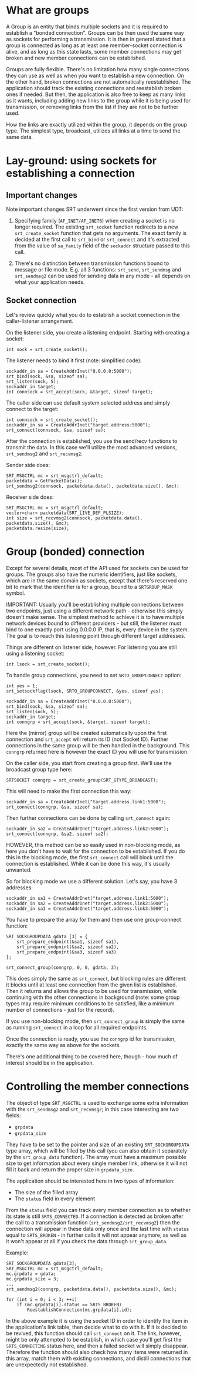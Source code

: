 What are groups
===============

A Group is an entity that binds multiple sockets and it is required to
establish a "bonded connection". Groups can be then used the same way as
sockets for performing a transmission. It is then in general stated that a
group is connected as long as at least one member-socket connection is alive,
and as long as this state lasts, some member connections may get broken and
new member connections can be established.

Groups are fully flexible. There's no limitation how many single connections
they can use as well as when you want to establish a new connection. On the
other hand, broken connections are not automatically reestablished. The
application should track the existing connections and reestablish broken ones
if needed. But then, the application is also free to keep as many links as it
wants, including adding new links to the group while it is being used for
transmission, or removing links from the list if they are not to be further
used.

How the links are exactly utilized within the group, it depends on the group
type. The simplest type, broadcast, utilizes all links at a time to send the
same data.


Lay-ground: using sockets for establishing a connection
=======================================================

Important changes
-----------------

Note important changes SRT underwent since the first version from UDT:

1. Specifying family (`AF_INET/AF_INET6`) when creating a socket is no longer
required. The existing `srt_socket` function redirects to a new
`srt_create_socket` function that gets no arguments. The exact family is
decided at the first call to `srt_bind` or `srt_connect` and it's extracted
from the value of `sa_family` field of the `sockaddr` structure passed to
this call.

2. There's no distinction between transmission functions bound to message
or file mode. E.g. all 3 functions: `srt_send`, `srt_sendmsg` and
`srt_sendmsg2` can be used for sending data in any mode - all depends on what
your application needs.


Socket connection
-----------------

Let's review quickly what you do to establish a socket connection in the
caller-listener arrangement.

On the listener side, you create a listening endpoint. Starting with creating
a socket:

```
int sock = srt_create_socket();
```

The listener needs to bind it first (note: simplified code):

```
sockaddr_in sa = CreateAddrInet("0.0.0.0:5000");
srt_bind(sock, &sa, sizeof sa);
srt_listen(sock, 5);
sockaddr_in target;
int connsock = srt_accept(sock, &target, sizeof target);
```

The caller side can use default system selected address and simply connect to
the target:

```
int connsock = srt_create_socket();
sockaddr_in sa = CreateAddrInet("target.address:5000");
srt_connect(connsock, &sa, sizeof sa);
```

After the connection is established, you use the send/recv functions to
transmit the data. In this case we'll utilize the most advanced versions,
`srt_sendmsg2` and `srt_recvmsg2`.

Sender side does:

```
SRT_MSGCTRL mc = srt_msgctrl_default;
packetdata = GetPacketData();
srt_sendmsg2(connsock, packetdata.data(), packetdata.size(), &mc);
```

Receiver side does:

```
SRT_MSGCTRL mc = srt_msgctrl_default;
vector<char> packetdata(SRT_LIVE_DEF_PLSIZE);
int size = srt_recvmsg2(connsock, packetdata.data(), packetdata.size(), &mc);
packetdata.resize(size);
```


Group (bonded) connection
=========================

Except for several details, most of the API used for sockets can be used for
groups. The groups also have the numeric identifiers, just like sockets, which
are in the same domain as sockets, except that there's reserved one bit to
mark that the identifier is for a group, bound to a `SRTGROUP_MASK` symbol.

IMPORTANT: Usually you'll be establishing multiple connections between two
endpoints, just using a different network path - otherwise this simply doesn't
make sense. The simplest method to achieve it is to have multiple network
devices bound to different providers - but still, the listener must bind to
one exactly port using 0.0.0.0 IP, that is, every device in the system. The
goal is to reach this listening point through different target addresses.

Things are different on listener side, however. For listening you are still
using a listening socket:

```
int lsock = srt_create_socket();
```

To handle group connections, you need to set `SRTO_GROUPCONNECT` option:

```
int yes = 1;
srt_setsockflag(lsock, SRTO_GROUPCONNECT, &yes, sizeof yes);

sockaddr_in sa = CreateAddrInet("0.0.0.0:5000");
srt_bind(sock, &sa, sizeof sa);
srt_listen(sock, 5);
sockaddr_in target;
int conngrp = srt_accept(sock, &target, sizeof target);
```

Here the (mirror) group will be created automatically upon the first connection
and `srt_accept` will return its ID (not Socket ID). Further connections in the
same group will be then handled in the background. This `conngrp` returned
here is however the exact ID you will use for transmission.

On the caller side, you start from creating a group first. We'll use the
broadcast group type here:

```
SRTSOCKET conngrp = srt_create_group(SRT_GTYPE_BROADCAST);
```

This will need to make the first connection this way:

```
sockaddr_in sa = CreateAddrInet("target.address.link1:5000");
srt_connect(conngrp, &sa, sizeof sa);
```

Then further connections can be done by calling `srt_connect` again:

```
sockaddr_in sa2 = CreateAddrInet("target.address.link2:5000");
srt_connect(conngrp, &sa2, sizeof sa2);
```

HOWEVER, this method can be so easily used in non-blocking mode, as here
you don't have to wait for the connection to be established. If you do
this in the blocking mode, the first `srt_connect` call will block
until the connection is established. While it can be done this way,
it's usually unwanted.

So for blocking mode we use a different solution. Let's say, you have
3 addresses:

```
sockaddr_in sa1 = CreateAddrInet("target.address.link1:5000");
sockaddr_in sa2 = CreateAddrInet("target.address.link2:5000");
sockaddr_in sa3 = CreateAddrInet("target.address.link3:5000");
```

You have to prepare the array for them and then use one group-connect function:

```
SRT_SOCKGROUPDATA gdata [3] = {
	srt_prepare_endpoint(&sa1, sizeof sa1),
	srt_prepare_endpoint(&sa2, sizeof sa2),
	srt_prepare_endpoint(&sa3, sizeof sa3)
};

srt_connect_group(conngrp, 0, 0, gdata, 3);
```

This does simply the same as `srt_connect`, but blocking rules are different:
it blocks until at least one connection from the given list is established.
Then it returns and allows the group to be used for transmission, while
continuing with the other connections in background (note: some group types may
require minimum conditions to be satisfied, like a minimum number of
connections - just for the record).

If you use non-blocking mode, then `srt_connect_group` is simply the same as
running `srt_connect` in a loop for all required endpoints.

Once the connection is ready, you use the `conngrp` id for transmission, exactly
the same way as above for the sockets.

There's one additional thing to be covered here, though - how much of interest
should be in the application.


Controlling the member connections
==================================

The object of type `SRT_MSGCTRL` is used to exchange some extra information
with the `srt_sendmsg2` and `srt_recvmsg2`; in this case interesting are two
fields:

* `grpdata`
* `grpdata_size`

They have to be set to the pointer and size of an existing `SRT_SOCKGROUPDATA`
type array, which will be filled by this call (you can also obtain it separately
by the `srt_group_data` function). The array must have a maximum possible size
to get information about every single member link, otherwise it will not fill
it back and return the proper size in `grpdata_size`.

The application should be interested here in two types of information:

* The size of the filled array
* The `status` field in every element

From the `status` field you can track every member connection as to whether its
state is still `SRTS_CONNECTED`. If a connection is detected as broken after
the call to a transmission function (`srt_sendmsg2/srt_recvmsg2`) then the
connection will appear in these data only once and the last time with `status`
equal to `SRTS_BROKEN` - in further calls it will not appear anymore, as well
as it won't appear at all if you check the data through `srt_group_data`.

Example:

```
SRT_SOCKGROUPDATA gdata[3];
SRT_MSGCTRL mc = srt_msgctrl_default;
mc.grpdata = gdata;
mc.grpdata_size = 3;
...
srt_sendmsg2(conngrp, packetdata.data(), packetdata.size(), &mc);

for (int i = 0; i < 3; ++i)
    if (mc.grpdata[i].status == SRTS_BROKEN)
        ReestablishConnection(mc.grpdata[i].id);
```

In the above example it is using the socket ID in order to identify the
item in the application's link table, then decide what to do with it. If
it is decided to be revived, this function should call `srt_connect` on it.
The link, however, might be only attempted to be establish, in which case
you'll get first the `SRTS_CONNECTING` status here, and then a failed socket
will simply disappear. Therefore the function should also check how many
items were returned in this array, match them with existing connections,
and distill connections that are unexpectedly not established.
